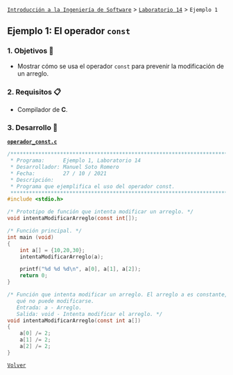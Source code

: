 [`Introducción a la Ingeniería de Software`](../../README.md) > [`Laboratorio 14`](../README.md) > `Ejemplo 1`

## Ejemplo 1: El operador `const`

### 1. Objetivos :dart:

- Mostrar cómo se usa el operador `const` para prevenir la modificación de un arreglo.

### 2. Requisitos :clipboard:

- Compilador de __C__.

### 3. Desarrollo :rocket:

**[`operador_const.c`](codigos/operador_const.c)**

```c
/*******************************************************************************
 * Programa:      Ejemplo 1, Laboratorio 14                                    *
 * Desarrollador: Manuel Soto Romero                                           *
 * Fecha:         27 / 10 / 2021                                               *
 * Descripción:                                                                *
 * Programa que ejemplifica el uso del operador const.                         *
 ******************************************************************************/
#include <stdio.h>

/* Prototipo de función que intenta modificar un arreglo. */
void intentaModificarArreglo(const int[]);

/* Función principal. */
int main (void)
{
    int a[] = {10,20,30};
    intentaModificarArreglo(a);

    printf("%d %d %d\n", a[0], a[1], a[2]);
    return 0;
}

/* Función que intenta modificar un arreglo. El arreglo a es constante, de forma
   qué no puede modificarse.
   Entrada: a - Arreglo.
   Salida: void - Intenta modificar el arreglo. */
void intentaModificarArreglo(const int a[])
{
    a[0] /= 2;
    a[1] /= 2;
    a[2] /= 2;
}
```

   
[`Volver`](../README.md)
